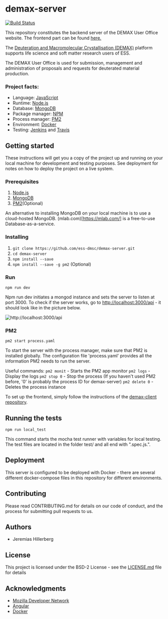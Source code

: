 # demax-server

[![Build Status](https://travis-ci.org/ess-dmsc/demax-server.svg?branch=master)](https://travis-ci.org/ess-dmsc/demax-server)

This repository constitutes the backend server of the DEMAX User Office website. The frontend part can be found <a href="https://github.com/ess-dmsc/demax-client">here.</a>

The <a href="https://europeanspallationsource.se/science-support-systems/demax">Deuteration and Macromolecular Crystallisation (DEMAX)</a> platform supports life science and soft matter research users of ESS. 

The DEMAX User Office is used for submission, management and administration of proposals and requests for deuterated material production. 

### Project facts:
* Language: [JavaScript](https://www.ecma-international.org/publications/standards/Ecma-262.htm)
* Runtime: [Node.js](https://nodejs.org)
* Database: [MongoDB](https://www.mongodb.com)
* Package manager: [NPM](https://www.npmjs.com/)
* Process manager: [PM2](http://pm2.keymetrics.io/)
* Environment: [Docker](https://www.docker.com/)
* Testing: [Jenkins](https://jenkins.io/) and [Travis](https://travis-ci.org/)

## Getting started
These instructions will get you a copy of the project up and running on your local machine for development and testing purposes. See deployment for notes on how to deploy the project on a live system.

### Prerequisites
1. [Node.js](https://nodejs.org/en/download/)
2. [MongoDB](https://www.mongodb.com/download-center/community)
3. [PM2](http://pm2.keymetrics.io/)(Optional)

An alternative to installing MongoDB on your local machine is to use a cloud-hosted MongoDB.
(mlab.com)[https://mlab.com/] is a free-to-use Database-as-a-service.

### Installing
1. ```git clone https://github.com/ess-dmsc/demax-server.git```
2. ```cd demax-server```
3. ```npm install --save```
4. ```npm install --save -g pm2``` (Optional)

### Run
```npm run dev```

Npm run dev initiates a mongod instance and sets the server to listen at port 3000.
To check if the server works, go to <a href="http://localhost:3000/api">http://localhost:3000/api</a> -
it should look like in the picture below.

![http://localhost:3000/api](https://github.com/ess-dmsc/demax-server/blob/master/files/github/Screen%20Shot%202019-02-26%20at%2015.15.48.png)

### PM2

```pm2 start process.yaml```

To start the server with the process manager, make sure that PM2 is installed globally. The configuration file 'process.yaml' provides all the information PM2 needs to run the server. 

Useful commands:
```pm2 monit``` - Starts the PM2 app monitor
```pm2 logs``` - Display the logs
```pm2 stop 0``` - Stop the process (If you haven't used PM2 before, '0' is probably the process ID for demax-server)
```pm2 delete 0``` - Deletes the process instance

To set up the frontend, simply follow the instructions of the <a href="https://github.com/ess-dmsc/demax-client">demax-client repository</a>.

## Running the tests
```npm run local_test```

This command starts the mocha test runner with variables for local testing. The test files are located in the folder test/ and all end with ".spec.js.".

## Deployment
This server is configured to be deployed with Docker - there are several different docker-compose files in this repository for different environments.

## Contributing
Please read CONTRIBUTING.md for details on our code of conduct, and the process for submitting pull requests to us.

## Authors

* Jeremias Hillerberg

## License

This project is licensed under the BSD-2 License - see the <a href="https://github.com/ess-dmsc/demax-server/blob/master/LICENSE">LICENSE.md</a> file for details

## Acknowledgments

* <a href="https://developer.mozilla.org/en-US/">Mozilla Developer Network</a>
* <a href="https://angular.io/docs">Angular</a>
* <a href="https://docs.docker.com/">Docker</a>
